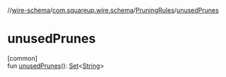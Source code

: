//[wire-schema](../../../index.md)/[com.squareup.wire.schema](../index.md)/[PruningRules](index.md)/[unusedPrunes](unused-prunes.md)

# unusedPrunes

[common]\
fun [unusedPrunes](unused-prunes.md)(): [Set](https://kotlinlang.org/api/latest/jvm/stdlib/kotlin.collections/-set/index.html)&lt;[String](https://kotlinlang.org/api/latest/jvm/stdlib/kotlin/-string/index.html)&gt;
